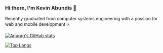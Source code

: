 ### Hi there, I'm Kevin Abundis 👋

Recently graduated from computer systems engineering with a passion for web and mobile development ⚡.

[![Anurag's GitHub stats](https://github-readme-stats.vercel.app/api?username=KevinAbundis&show_icons=true&theme=radical&icon_color=00BCD4&title_color=00BCD4&text_color=B2EBF2&border_color=00BCD4&border_radius=20)](https://github.com/KevinAbundis/github-readme-stats)  

[![Top Langs](https://github-readme-stats.vercel.app/api/top-langs/?username=KevinAbundis&langs_count=10&layout=compact&theme=radical&title_color=00BCD4&text_color=B2EBF2&border_color=00BCD4&border_radius=20)](https://github.com/KevinAbundis/github-readme-stats)



<!--
**KevinAbundis/KevinAbundis** is a ✨ _special_ ✨ repository because its `README.md` (this file) appears on your GitHub profile.

Here are some ideas to get you started:

- 🔭 I’m currently working on ...
- 🌱 I’m currently learning ...
- 👯 I’m looking to collaborate on ...
- 🤔 I’m looking for help with ...
- 💬 Ask me about ...
- 📫 How to reach me: ...
- 😄 Pronouns: ...
- ⚡ Fun fact: ...
-->
